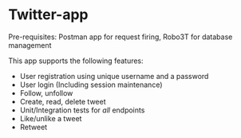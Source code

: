 # Twitter-app

Pre-requisites: Postman app for request firing, Robo3T for database management 

This app supports the following features:

* User registration using unique username and a password
* User login (Including session maintenance)
* Follow, unfollow
* Create, read, delete tweet
* Unit/Integration tests for *all* endpoints
* Like/unlike a tweet
* Retweet



